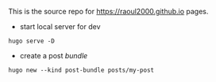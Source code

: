 This is the source repo for https://raoul2000.github.io pages.

- start local server for dev
```
hugo serve -D
```

- create a post *bundle*
```
hugo new --kind post-bundle posts/my-post
```
